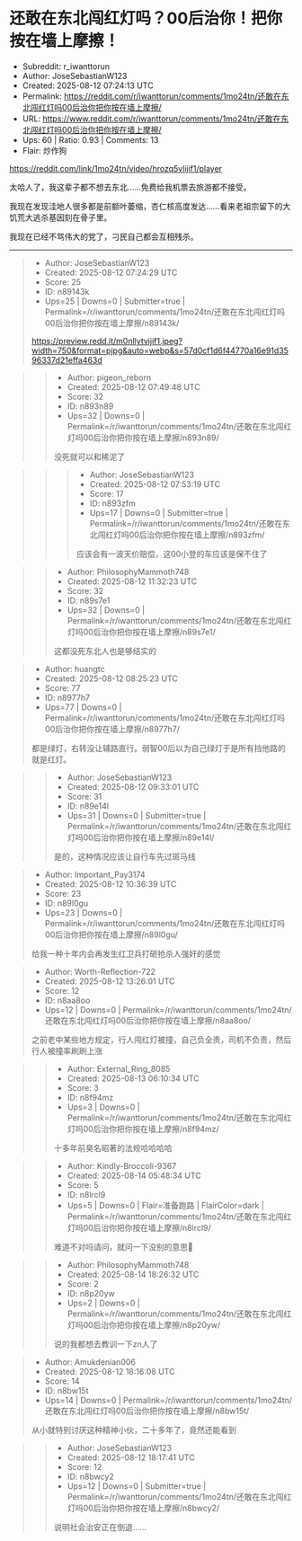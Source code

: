 # 还敢在东北闯红灯吗？00后治你！把你按在墙上摩擦！

- Subreddit: r_iwanttorun
- Author: JoseSebastianW123
- Created: 2025-08-12 07:24:13 UTC
- Permalink: https://reddit.com/r/iwanttorun/comments/1mo24tn/还敢在东北闯红灯吗00后治你把你按在墙上摩擦/
- URL: https://www.reddit.com/r/iwanttorun/comments/1mo24tn/还敢在东北闯红灯吗00后治你把你按在墙上摩擦/
- Ups: 60 | Ratio: 0.93 | Comments: 13
- Flair: 炒作狗


<https://reddit.com/link/1mo24tn/video/hrozq5vlijif1/player>

太哈人了，我这辈子都不想去东北……免费给我机票去旅游都不接受。

我现在发现洼地人很多都是前额叶萎缩，杏仁核高度发达……看来老祖宗留下的大饥荒大逃杀基因刻在骨子里。

我现在已经不骂伟大的党了，刁民自己都会互相残杀。


---

> - Author: JoseSebastianW123
> - Created: 2025-08-12 07:24:29 UTC
> - Score: 25
> - ID: n89143k
> - Ups=25 | Downs=0 | Submitter=true | Permalink=/r/iwanttorun/comments/1mo24tn/还敢在东北闯红灯吗00后治你把你按在墙上摩擦/n89143k/
>
> https://preview.redd.it/m0nllytvijif1.jpeg?width=750&format=pjpg&auto=webp&s=57d0cf1d6f44770a16e91d3596337d21effa463d

>> - Author: pigeon_reborn
>> - Created: 2025-08-12 07:49:48 UTC
>> - Score: 32
>> - ID: n893n89
>> - Ups=32 | Downs=0 | Permalink=/r/iwanttorun/comments/1mo24tn/还敢在东北闯红灯吗00后治你把你按在墙上摩擦/n893n89/
>>
>> 没死就可以和稀泥了

>>> - Author: JoseSebastianW123
>>> - Created: 2025-08-12 07:53:19 UTC
>>> - Score: 17
>>> - ID: n893zfm
>>> - Ups=17 | Downs=0 | Submitter=true | Permalink=/r/iwanttorun/comments/1mo24tn/还敢在东北闯红灯吗00后治你把你按在墙上摩擦/n893zfm/
>>>
>>> 应该会有一波天价赔偿，这00小登的车应该是保不住了

>> - Author: PhilosophyMammoth748
>> - Created: 2025-08-12 11:32:23 UTC
>> - Score: 32
>> - ID: n89s7e1
>> - Ups=32 | Downs=0 | Permalink=/r/iwanttorun/comments/1mo24tn/还敢在东北闯红灯吗00后治你把你按在墙上摩擦/n89s7e1/
>>
>> 这都没死东北人也是够结实的

> - Author: huangtc
> - Created: 2025-08-12 08:25:23 UTC
> - Score: 77
> - ID: n8977h7
> - Ups=77 | Downs=0 | Permalink=/r/iwanttorun/comments/1mo24tn/还敢在东北闯红灯吗00后治你把你按在墙上摩擦/n8977h7/
>
> 都是绿灯，右转没让辅路直行。弱智00后以为自己绿灯于是所有挡他路的就是红灯。

>> - Author: JoseSebastianW123
>> - Created: 2025-08-12 09:33:01 UTC
>> - Score: 31
>> - ID: n89e14l
>> - Ups=31 | Downs=0 | Submitter=true | Permalink=/r/iwanttorun/comments/1mo24tn/还敢在东北闯红灯吗00后治你把你按在墙上摩擦/n89e14l/
>>
>> 是的，这种情况应该让自行车先过斑马线

> - Author: Important_Pay3174
> - Created: 2025-08-12 10:36:39 UTC
> - Score: 23
> - ID: n89l0gu
> - Ups=23 | Downs=0 | Permalink=/r/iwanttorun/comments/1mo24tn/还敢在东北闯红灯吗00后治你把你按在墙上摩擦/n89l0gu/
>
> 给我一种十年内会再发生红卫兵打砸抢杀人强奸的感觉

> - Author: Worth-Reflection-722
> - Created: 2025-08-12 13:26:01 UTC
> - Score: 12
> - ID: n8aa8oo
> - Ups=12 | Downs=0 | Permalink=/r/iwanttorun/comments/1mo24tn/还敢在东北闯红灯吗00后治你把你按在墙上摩擦/n8aa8oo/
>
> 之前老中某些地方规定，行人闯红灯被撞，自己负全责，司机不负责，然后行人被撞率刷刷上涨

>> - Author: External_Ring_8085
>> - Created: 2025-08-13 06:10:34 UTC
>> - Score: 3
>> - ID: n8f94mz
>> - Ups=3 | Downs=0 | Permalink=/r/iwanttorun/comments/1mo24tn/还敢在东北闯红灯吗00后治你把你按在墙上摩擦/n8f94mz/
>>
>> 十多年前臭名昭著的法规哈哈哈哈

>> - Author: Kindly-Broccoli-9367
>> - Created: 2025-08-14 05:48:34 UTC
>> - Score: 5
>> - ID: n8lrcl9
>> - Ups=5 | Downs=0 | Flair=准备跑路 | FlairColor=dark | Permalink=/r/iwanttorun/comments/1mo24tn/还敢在东北闯红灯吗00后治你把你按在墙上摩擦/n8lrcl9/
>>
>> 难道不对吗请问，就问一下没别的意思🤔

>> - Author: PhilosophyMammoth748
>> - Created: 2025-08-14 18:26:32 UTC
>> - Score: 2
>> - ID: n8p20yw
>> - Ups=2 | Downs=0 | Permalink=/r/iwanttorun/comments/1mo24tn/还敢在东北闯红灯吗00后治你把你按在墙上摩擦/n8p20yw/
>>
>> 说的我都想去教训一下zn人了

> - Author: Amukdenian006
> - Created: 2025-08-12 18:16:08 UTC
> - Score: 14
> - ID: n8bw15t
> - Ups=14 | Downs=0 | Permalink=/r/iwanttorun/comments/1mo24tn/还敢在东北闯红灯吗00后治你把你按在墙上摩擦/n8bw15t/
>
> 从小就特别讨厌这种精神小伙，二十多年了，竟然还能看到

>> - Author: JoseSebastianW123
>> - Created: 2025-08-12 18:17:41 UTC
>> - Score: 12
>> - ID: n8bwcy2
>> - Ups=12 | Downs=0 | Submitter=true | Permalink=/r/iwanttorun/comments/1mo24tn/还敢在东北闯红灯吗00后治你把你按在墙上摩擦/n8bwcy2/
>>
>> 说明社会治安正在倒退……
